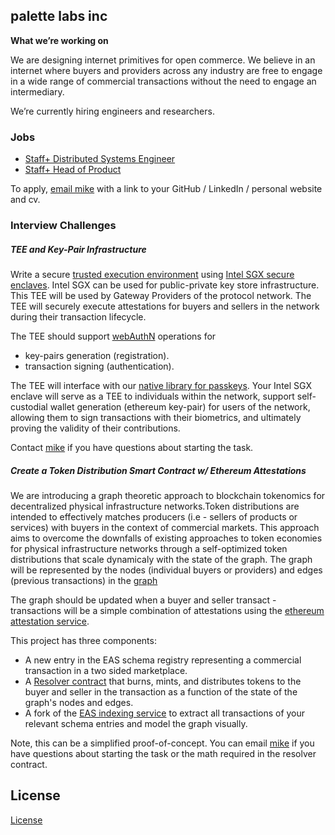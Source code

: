 ## palette labs inc

**What we’re working on**

We are designing internet primitives for open commerce. We believe in an internet where buyers and providers across any industry are free to engage in a wide range of commercial transactions without the need to engage an intermediary.

We’re currently hiring engineers and researchers.

### Jobs

- [Staff+ Distributed Systems Engineer](./DS_ENG.md)
- [Staff+ Head of Product](./PRODUCT_ENG.md)

To apply, [email mike](mailto:mike@noshdelivery.co) with a link to your GitHub / LinkedIn / personal website and cv.


### Interview Challenges 

##### TEE and Key-Pair Infrastructure
Write a secure [trusted execution environment](https://en.wikipedia.org/wiki/Trusted_execution_environment) using [Intel SGX secure enclaves](https://www.intel.com/content/dam/develop/external/us/en/documents/overview-of-intel-sgx-enclave-637284.pdf). Intel SGX can be used for public-private key store infrastructure. This TEE will be used by Gateway Providers of the protocol network. The TEE will securely execute attestations for buyers and sellers in the network during their transaction lifecycle.

The TEE should support [webAuthN](https://www.w3.org/TR/webauthn-2/) operations for 
- key-pairs generation (registration). 
- transaction signing (authentication). 

The TEE will interface with our [native library for passkeys](https://github.com/Palette-Labs-Inc/passkeys). Your Intel SGX enclave will serve as a TEE to individuals within the network, support self-custodial wallet generation (ethereum key-pair) for users of the network, allowing them to sign transactions with their biometrics, and ultimately proving the validity of their contributions. 

Contact [mike](mailto:mike@noshdelivery.co) if you have questions about starting the task.

##### Create a Token Distribution Smart Contract w/ Ethereum Attestations
We are introducing a graph theoretic approach to blockchain tokenomics for decentralized physical infrastructure networks.Token distributions are intended to effectively matches producers (i.e - sellers of products or services) with buyers in the context of commercial markets. This approach aims to overcome the downfalls of existing approaches to token economies for physical infrastructure networks through a self-optimized token distributions that scale dynamicaly with the state of the graph. The graph will be represented by the nodes (individual buyers or providers) and edges (previous transactions) in the [graph](https://en.wikipedia.org/wiki/Graph_theory#:~:text=In%20mathematics%2C%20graph%20theory%20is,also%20called%20links%20or%20lines)

The graph should be updated when a buyer and seller transact - transactions will be a simple combination of attestations using the [ethereum attestation service](https://docs.attest.sh/docs/welcome).  

This project has three components: 
- A new entry in the EAS schema registry representing a commercial transaction in a two sided marketplace.
- A [Resolver contract](https://docs.attest.sh/docs/core--concepts/resolver-contracts) that burns, mints, and distributes tokens to the buyer and seller in the transaction as a function of the state of the graph's nodes and edges.
- A fork of the [EAS indexing service](https://github.com/ethereum-attestation-service/eas-indexing-service) to extract all transactions of your relevant schema entries and model the graph visually. 

Note, this can be a simplified proof-of-concept. You can email [mike](mailto:mike@noshdelivery.co) if you have questions about starting the task or the math required in the resolver contract. 

## License

[License](./LICENSE.md)